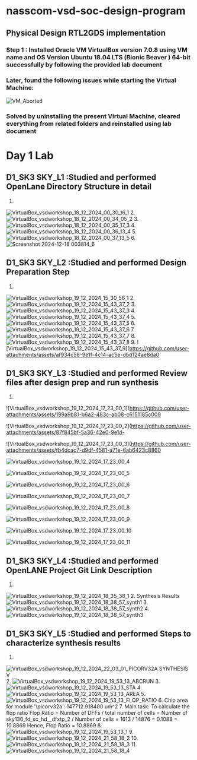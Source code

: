 # nasscom-vsd-soc-design-program
## Physical Design RTL2GDS implementation 
### Step 1 : Installed Oracle VM VirtualBox version 7.0.8 using VM name and OS Version Ubuntu 18.04 LTS (Bionic Beaver ) 64-bit successfully by following the provided lab document
### Later, found the following issues while starting the Virtual Machine:
![VM_Aborted](https://github.com/user-attachments/assets/64cf09ea-8edb-4f70-aad4-8de1a18f39f6)
### Solved by uninstalling the present Virtual Machine, cleared everything from related folders and reinstalled using lab document

# Day 1 Lab 
## D1_SK3 SKY_L1 :Studied and performed OpenLane Directory Structure in detail
1.
![VirtualBox_vsdworkshop_18_12_2024_00_30_16_1](https://github.com/user-attachments/assets/79f575ff-f907-41c3-bfd0-9888755c69d4) 
2.
![VirtualBox_vsdworkshop_18_12_2024_00_34_05_2](https://github.com/user-attachments/assets/eae4ab0b-1c88-4991-9825-1bb3b0a94866)
3.
![VirtualBox_vsdworkshop_18_12_2024_00_35_17_3](https://github.com/user-attachments/assets/98127662-457b-4e72-acfe-dd456e48dc4d)
4.
![VirtualBox_vsdworkshop_18_12_2024_00_36_13_4](https://github.com/user-attachments/assets/9691ae81-50a3-4c09-baf5-b905d32d563b)
5.
![VirtualBox_vsdworkshop_18_12_2024_00_37_13_5](https://github.com/user-attachments/assets/87bdb362-7daa-434b-80bb-874d08e3bcf3)
6.
![Screenshot 2024-12-18 003814_6](https://github.com/user-attachments/assets/f8d3dd32-6e5a-4766-b0af-75ba3a23df18)

## D1_SK3 SKY_L2 :Studied and performed Design Preparation Step
1.
![VirtualBox_vsdworkshop_19_12_2024_15_30_56_1](https://github.com/user-attachments/assets/4a149e92-ea37-47f1-9a75-007efdae8f9b)
2.
![VirtualBox_vsdworkshop_19_12_2024_15_43_37_2](https://github.com/user-attachments/assets/9aa03f4a-4c07-4806-ae55-7699803cf9c3)
3.  
![VirtualBox_vsdworkshop_19_12_2024_15_43_37_3](https://github.com/user-attachments/assets/6329ceec-ccfe-4b1c-b32b-bbf5aabb3372)
4.   
![VirtualBox_vsdworkshop_19_12_2024_15_43_37_4](https://github.com/user-attachments/assets/c2d60cd8-be90-422f-a582-157a8c1d5fa2)
5.
![VirtualBox_vsdworkshop_19_12_2024_15_43_37_5](https://github.com/user-attachments/assets/e6219273-0edf-48b9-ad3a-16e2e2d109e5)
6.
![VirtualBox_vsdworkshop_19_12_2024_15_43_37_6](https://github.com/user-attachments/assets/326d3718-1c08-41bd-a805-8a33aceb8f90)
7.
![VirtualBox_vsdworkshop_19_12_2024_15_43_37_7](https://github.com/user-attachments/assets/5d83b756-f5ac-444c-88d0-2c9e806876a7)
8.
![VirtualBox_vsdworkshop_19_12_2024_15_43_37_8](https://github.com/user-attachments/assets/365aa4dc-fa9c-4736-a679-8d7e6cd8cba8)
9.
![VirtualBox_vsdworkshop_19_12_2024_15_43_37_9](https://github.com/user-attachments/assets/af934c56-9e1f-4c14-ac5e-dbd124ae8da0

## D1_SK3 SKY_L3 :Studied and performed Review files after design prep and run synthesis
1.
![VirtualBox_vsdworkshop_19_12_2024_17_23_00_1](https://github.com/user-attachments/assets/199a9b81-b6a2-483c-ab08-c6151185c009

![VirtualBox_vsdworkshop_19_12_2024_17_23_00_2](https://github.com/user-attachments/assets/87f845bf-5a36-42e0-9e1d-

![VirtualBox_vsdworkshop_19_12_2024_17_23_00_3](https://github.com/user-attachments/assets/fb4dcac7-d9df-4581-a71e-6ab6423c8860

![VirtualBox_vsdworkshop_19_12_2024_17_23_00_4](https://github.com/user-attachments/assets/0beb3481-a9e9-45cb-b0f6-52580414aac5)

![VirtualBox_vsdworkshop_19_12_2024_17_23_00_5](https://github.com/user-attachments/assets/1beb9e95-2f4b-4c4f-ba30-1c3353806854)

![VirtualBox_vsdworkshop_19_12_2024_17_23_00_6](https://github.com/user-attachments/assets/7f2102a4-9faa-4957-81a2-9cedcf206193)

![VirtualBox_vsdworkshop_19_12_2024_17_23_00_7](https://github.com/user-attachments/assets/80451bc3-b0b9-4739-b379-1c9011426e7b)

![VirtualBox_vsdworkshop_19_12_2024_17_23_00_8](https://github.com/user-attachments/assets/0b5e17c7-7ef2-4a82-b0b3-e37cca249724)

![VirtualBox_vsdworkshop_19_12_2024_17_23_00_9](https://github.com/user-attachments/assets/9bfb2fb9-b86f-4d1d-845c-ec3264599862)

![VirtualBox_vsdworkshop_19_12_2024_17_23_00_10](https://github.com/user-attachments/assets/629a9330-bc3f-4355-b81b-1b6006177ed5)

![VirtualBox_vsdworkshop_19_12_2024_17_23_00_11](https://github.com/user-attachments/assets/69ffcd0a-2ecc-42f3-ab4f-9cb3f7d9daf3)

## D1_SK3 SKY_L4 :Studied and performed OpenLANE Project Git Link Description
1.
![VirtualBox_vsdworkshop_19_12_2024_18_35_38_1](https://github.com/user-attachments/assets/1f1cb923-58a8-44bf-8441-9229d7dae9b6)
2. Synthesis Results
![VirtualBox_vsdworkshop_19_12_2024_18_38_57_synth1](https://github.com/user-attachments/assets/ae82c127-88e1-4ad5-8f8c-1aff891c8a19)
3.
![VirtualBox_vsdworkshop_19_12_2024_18_38_57_synth2](https://github.com/user-attachments/assets/f430b6cb-04fb-4964-954f-c0917754618a)
4.
![VirtualBox_vsdworkshop_19_12_2024_18_38_57_synth3](https://github.com/user-attachments/assets/f771fe9f-9c14-4a51-9f5c-1e0b5804cad6)

## D1_SK3 SKY_L5 :Studied and performed Steps to characterize synthesis results
1.
![VirtualBox_vsdworkshop_19_12_2024_22_03_01_PICORV32A SYNTHESIS V](https://github.com/user-attachments/assets/13c41868-7c59-4044-b3ec-0cdf509b0c83)
2.
![VirtualBox_vsdworkshop_19_12_2024_19_53_13_ABCRUN](https://github.com/user-attachments/assets/fa4af776-a295-4a8d-9a88-06cf781dda0e)
3.
![VirtualBox_vsdworkshop_19_12_2024_19_53_13_STA](https://github.com/user-attachments/assets/26d10246-c8a4-49bd-a734-bdef8bcdcd76)
4.
![VirtualBox_vsdworkshop_19_12_2024_19_53_13_AREA](https://github.com/user-attachments/assets/de65cc8e-2809-4290-bdbb-8f0a6b1112c5)
5.
![VirtualBox_vsdworkshop_19_12_2024_19_53_13_FLOP_RATIO](https://github.com/user-attachments/assets/b5cae5cc-1a78-4729-85c0-475c549f86bc)
6. Chip area for module '\picorv32a': 147712.918400 um^2
7. Main task: To calculate the flop ratio
  Flop Ratio = Number of DFFs / total number of cells = Number of sky130_fd_sc_hd__dfxtp_2 / Number of cells = 1613 / 14876 = 0.1088 = 10.8869
Hence, Flop Ratio = 10.8869
8. 
![VirtualBox_vsdworkshop_19_12_2024_19_53_13_1](https://github.com/user-attachments/assets/a931941d-f5d1-4375-8adf-6bda0940f907)
9.
![VirtualBox_vsdworkshop_19_12_2024_21_58_18_2](https://github.com/user-attachments/assets/f2ed4ea6-e58c-4328-95f7-d38ee0dadbc8)
10.
![VirtualBox_vsdworkshop_19_12_2024_21_58_18_3](https://github.com/user-attachments/assets/aa675c35-0fa2-4df0-a1d5-bf2827b5c3ce)
11. 
![VirtualBox_vsdworkshop_19_12_2024_21_58_18_4](https://github.com/user-attachments/assets/1f41357b-d167-41e3-978c-cac452cc5e38)


























